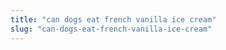 ```yaml
---
title: "can dogs eat french vanilla ice cream"
slug: "can-dogs-eat-french-vanilla-ice-cream"
---
```


